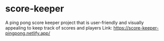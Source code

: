 # score-keeper
A ping pong score keeper project that is user-friendly and visually appealing to keep track of scores and players
Link: https://score-keeper-pingpong.netlify.app/
